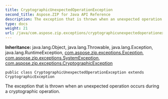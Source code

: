 ```yaml
---
title: CryptographicUnexpectedOperationException
second_title: Aspose.ZIP for Java API Reference
description: The exception that is thrown when an unexpected operation occurs during a cryptographic operation.
type: docs
weight: 21
url: /java/com.aspose.zip.exceptions/cryptographicunexpectedoperationexception/
---
```


**Inheritance:**
java.lang.Object, java.lang.Throwable, java.lang.Exception, java.lang.RuntimeException, [com.aspose.zip.exceptions.Exception](../../com.aspose.zip.exceptions/exception), [com.aspose.zip.exceptions.SystemException](../../com.aspose.zip.exceptions/systemexception), [com.aspose.zip.exceptions.CryptographicException](../../com.aspose.zip.exceptions/cryptographicexception)
```
public class CryptographicUnexpectedOperationException extends CryptographicException
```

The exception that is thrown when an unexpected operation occurs during a cryptographic operation.
